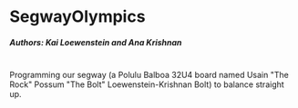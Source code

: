 # SegwayOlympics
##### Authors: Kai Loewenstein and Ana Krishnan
<br/> Programming our segway (a Polulu Balboa 32U4 board named Usain "The Rock" Possum "The Bolt" Loewenstein-Krishnan Bolt) to balance straight up. 
